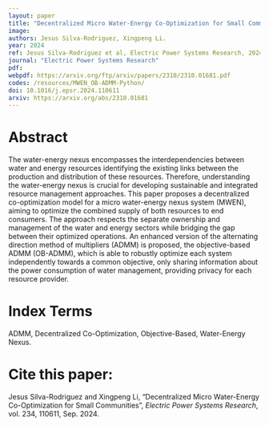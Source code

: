 ```yaml
---
layout: paper
title: "Decentralized Micro Water-Energy Co-Optimization for Small Communities"
image: 
authors: Jesus Silva-Rodriguez, Xingpeng Li.
year: 2024
ref: Jesus Silva-Rodriguez et al, Electric Power Systems Research, 2024. 
journal: "Electric Power Systems Research"
pdf: 
webpdf: https://arxiv.org/ftp/arxiv/papers/2310/2310.01681.pdf
codes: /resources/MWEN_OB-ADMM-Python/
doi: 10.1016/j.epsr.2024.110611
arxiv: https://arxiv.org/abs/2310.01681
---
```


# Abstract
The water-energy nexus encompasses the interdependencies between water and energy resources identifying the existing links between the production and distribution of these resources. Therefore, understanding the water-energy nexus is crucial for developing sustainable and integrated resource management approaches. This paper proposes a decentralized co-optimization model for a micro water-energy nexus system (MWEN), aiming to optimize the combined supply of both resources to end consumers. The approach respects the separate ownership and management of the water and energy sectors while bridging the gap between their optimized operations. An enhanced version of the alternating direction method of multipliers (ADMM) is proposed, the objective-based ADMM (OB-ADMM), which is able to robustly optimize each system independently towards a common objective, only sharing information about the power consumption of water management, providing privacy for each resource provider.


# Index Terms
ADMM, Decentralized Co-Optimization, Objective-Based, Water-Energy Nexus.


# Cite this paper:
Jesus Silva-Rodriguez and Xingpeng Li, “Decentralized Micro Water-Energy Co-Optimization for Small Communities”, *Electric Power Systems Research*, vol. 234, 110611, Sep. 2024.

